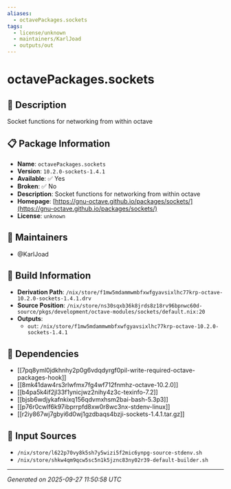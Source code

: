 ```yaml
---
aliases:
  - octavePackages.sockets
tags:
  - license/unknown
  - maintainers/KarlJoad
  - outputs/out
---
```


# octavePackages.sockets

## 📝 Description

Socket functions for networking from within octave

## 📋 Package Information

- **Name**: `octavePackages.sockets`
- **Version**: `10.2.0-sockets-1.4.1`
- **Available**: ✅ Yes
- **Broken**: ✅ No
- **Description**: Socket functions for networking from within octave
- **Homepage**: [https://gnu-octave.github.io/packages/sockets/](https://gnu-octave.github.io/packages/sockets/)
- **License**: `unknown`
## 👥 Maintainers

- @KarlJoad


## 🔧 Build Information

- **Derivation Path**: `/nix/store/f1mw5mdammwmbfxwfgyavsixlhc77krp-octave-10.2.0-sockets-1.4.1.drv`
- **Source Position**: `/nix/store/ns30sqxb36k8jrds8z18rv96bpnwc60d-source/pkgs/development/octave-modules/sockets/default.nix:20`
- **Outputs**:
  - `out`:  `/nix/store/f1mw5mdammwmbfxwfgyavsixlhc77krp-octave-10.2.0-sockets-1.4.1`

## 🔗 Dependencies

- [[7pq8yml0jdkhnhy2p0g6vdqdyrgf0pil-write-required-octave-packages-hook]]
- [[8mk41daw4rs3rlwfmx7fg4wf712fnmhz-octave-10.2.0]]
- [[b4pa5k4if2jl33f1ynicjwz2nihy4z3c-texinfo-7.2]]
- [[bjsb6wdjykafnkixq156qdvmxhsm2bai-bash-5.3p3]]
- [[p76r0cwlf6k97ibprrpfd8xw0r8wc3nx-stdenv-linux]]
- [[r2iy867wj7gbyi6d0wj1gzdbaqs4bzji-sockets-1.4.1.tar.gz]]

## 📁 Input Sources

- `/nix/store/l622p70vy8k5sh7y5wizi5f2mic6ynpg-source-stdenv.sh`
- `/nix/store/shkw4qm9qcw5sc5n1k5jznc83ny02r39-default-builder.sh`

---
*Generated on 2025-09-27 11:50:58 UTC*
